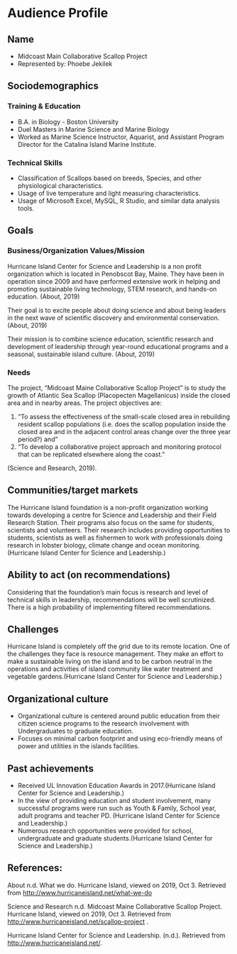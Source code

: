 # Audience Profile  

## Name  
* Midcoast Main Collaborative Scallop Project  
* Represented by: Phoebe Jekilek  

## Sociodemographics  
### Training & Education
* B.A. in Biology - Boston University
* Duel Masters in Marine Science and Marine Biology
* Worked as Marine Science Instructor, Aquarist, and Assistant Program Director for the Catalina Island Marine Institute.

### Technical Skills
* Classification of Scallops based on breeds, Species, and other physiological characteristics.
* Usage of live temperature and light measuring characteristics. 
* Usage of Microsoft Excel, MySQL, R Studio, and similar data analysis tools.

## Goals  
### Business/Organization Values/Mission  
Hurricane Island Center for Science and Leadership is a non profit organization which is located in Penobscot Bay, Maine. They have been in operation since 2009 and have performed extensive work in helping and promoting sustainable living technology, STEM research, and hands-on education.  (About, 2019)  

Their goal is to excite people about doing science and about being leaders in the next wave of scientific discovery and environmental conservation.  (About, 2019)  

Their mission is to combine science education, scientific research and development of leadership through year-round educational programs and a seasonal, sustainable island culture.  (About, 2019)  

### Needs  
The project, “Midcoast Maine Collaborative Scallop Project” is to study the growth of Atlantic Sea Scallop (Placopecten Magellanicus) inside the closed area and in nearby areas. The project objectives are: 

1. “To assess the effectiveness of the small-scale closed area in rebuilding resident scallop populations (i.e. does the scallop population inside the closed area and in the adjacent control areas change over the three year period?) and”
2. “To develop a collaborative project approach and monitoring protocol that can be replicated elsewhere along the coast.”

(Science and Research, 2019).

## Communities/target markets  
The Hurricane Island foundation is a non-profit organization working towards developing a centre for Science and Leadership and their Field Research Station. Their programs also focus on the same for students, scientists and volunteers. Their research includes providing opportunities to students, scientists as well as fishermen to work with professionals doing research in lobster biology, climate change and ocean monitoring.(Hurricane Island Center for Science and Leadership.)

## Ability to act (on recommendations) 
Considering that the foundation’s main focus is research and level of technical skills in leadership, recommendations will be well scrutinized. There is a high probability of implementing filtered recommendations.

## Challenges   
Hurricane Island is completely off the grid due to its remote location. One of the challenges they face is resource management. They make an effort to make a sustainable living  on the island and to be carbon neutral in the operations and activities of island community like water treatment and vegetable gardens.(Hurricane Island Center for Science and Leadership.)

## Organizational culture  
* Organizational culture is centered around public education from their citizen science programs to the research involvement with Undergraduates to graduate education.
* Focuses on minimal carbon footprint and using eco-friendly means of power and utilities in the islands facilities.

## Past achievements  
* Received UL Innovation Education Awards in 2017.(Hurricane Island Center for Science and Leadership.)
* In the view of providing education and student involvement, many successful programs were run such as Youth & Family, School year, adult programs and teacher PD. (Hurricane Island Center for Science and Leadership.)
* Numerous research opportunities were provided for school, undergraduate and graduate students.(Hurricane Island Center for Science and Leadership.)


## References:

About n.d. What we do. Hurricane Island, viewed on 2019, Oct 3. Retrieved from http://www.hurricaneisland.net/what-we-do

Science and Research n.d. Midcoast Maine Collaborative Scallop Project. Hurricane Island, viewed on 2019, Oct 3. Retrieved from http://www.hurricaneisland.net/scallop-project .   

Hurricane Island Center for Science and Leadership. (n.d.). Retrieved from http://www.hurricaneisland.net/.
